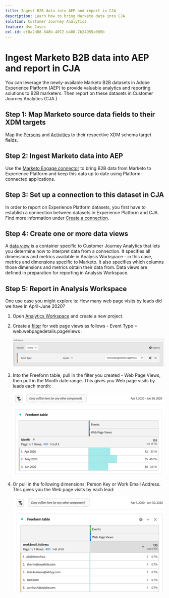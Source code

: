 ```yaml
---
title: Ingest B2B data into AEP and report in CJA
description: Learn how to bring Marketo data into CJA
solution: Customer Journey Analytics
feature: Use Cases
exl-id: ef8a2d08-848b-4072-b400-7b24955a085b
---
```

# Ingest Marketo B2B data into AEP and report in CJA

You can leverage the newly-available Marketo B2B datasets in Adobe Experience Platform (AEP) to provide valuable analytics and reporting solutions to B2B marketers. Then report on these datasets in Customer Journey Analytics (CJA.)

## Step 1: Map Marketo source data fields to their XDM targets

Map the [Persons](https://experienceleague.adobe.com/docs/experience-platform/sources/connectors/adobe-applications/mapping/marketo.html?lang=en#persons) and [Activities](https://experienceleague.adobe.com/docs/experience-platform/sources/connectors/adobe-applications/mapping/marketo.html?lang=en#activities) to their respective XDM schema target fields.

## Step 2: Ingest Marketo data into AEP

Use the [Marketo Engage connector](https://experienceleague.adobe.com/docs/experience-platform/sources/connectors/adobe-applications/marketo/marketo.html?lang=en) to bring B2B data from Marketo to Experience Platform and keep this data up to date using Platform-connected applications.

## Step 3: Set up a connection to this dataset in CJA

In order to report on Experience Platform datasets, you first have to establish a connection between datasets in Experience Platform and CJA. Find more information under [Create a connection](https://experienceleague.adobe.com/docs/analytics-platform/using/cja-connections/create-connection.html?lang=en).

## Step 4: Create one or more data views

A [data view](/help/data-views/data-views.md) is a container specific to Customer Journey Analytics that lets you determine how to interpret data from a connection. It specifies all dimensions and metrics available in Analysis Workspace - in this case, metrics and dimensions specific to Marketo. It also specifies which columns those dimensions and metrics obtain their data from. Data views are defined in preparation for reporting in Analysis Workspace. 

## Step 5: Report in Analysis Workspace

One use case you might explore is: How many web page visits by leads did we have in April-June 2020?

1. Open [Analytics Workspace](/help/analysis-workspace/home.md) and create a new project.

1. Create a [filter](/help/components/filters/create-filters.md) for web page views as follows - Event Type = web.webpagedetails.pageViews : 

   ![](assets/marketo-filter.png)

1. Into the Freeform table, pull in the filter you created - Web Page Views, then pull in the Month date range. This gives you Web page visits by leads each month:

   ![](assets/marketo-freeform.png)

1. Or pull in the following dimensions: Person Key or Work Email Address. This gives you the Web page visits by each lead:

   ![](assets/marketo-freeform2.png)

